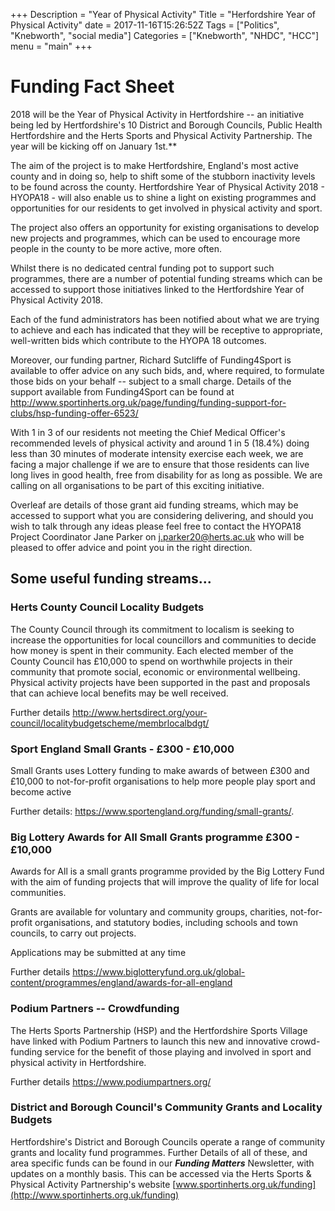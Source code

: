 +++
Description = "Year of Physical Activity"
Title = "Herfordshire Year of Physical Activity"
date = 2017-11-16T15:26:52Z
Tags = ["Politics", "Knebworth", "social media"]
Categories = ["Knebworth", "NHDC", "HCC"]
menu = "main"
+++

# Funding Fact Sheet

2018 will be the Year of Physical Activity in Hertfordshire -- an
initiative being led by Hertfordshire's 10 District and Borough
Councils, Public Health Hertfordshire and the Herts Sports and Physical
Activity Partnership. The year will be kicking off on January 1st.**

The aim of the project is to make Hertfordshire, England's most active
county and in doing so, help to shift some of the stubborn inactivity
levels to be found across the county. Hertfordshire Year of Physical
Activity 2018 - HYOPA18 - will also enable us to shine a light on
existing programmes and opportunities for our residents to get involved
in physical activity and sport.

The project also offers an opportunity for existing organisations to
develop new projects and programmes, which can be used to encourage more
people in the county to be more active, more often.

Whilst there is no dedicated central funding pot to support such
programmes, there are a number of potential funding streams which can be
accessed to support those initiatives linked to the Hertfordshire Year
of Physical Activity 2018.

Each of the fund administrators has been notified about what we are
trying to achieve and each has indicated that they will be receptive to
appropriate, well-written bids which contribute to the HYOPA 18
outcomes.

Moreover, our funding partner, Richard Sutcliffe of Funding4Sport is
available to offer advice on any such bids, and, where required, to
formulate those bids on your behalf -- subject to a small charge.
Details of the support available from Funding4Sport can be found at
<http://www.sportinherts.org.uk/page/funding/funding-support-for-clubs/hsp-funding-offer-6523/>

With 1 in 3 of our residents not meeting the Chief Medical Officer's
recommended levels of physical activity and around 1 in 5 (18.4%) doing
less than 30 minutes of moderate intensity exercise each week, we are
facing a major challenge if we are to ensure that those residents can
live long lives in good health, free from disability for as long as
possible. We are calling on all organisations to be part of this
exciting initiative.

Overleaf are details of those grant aid funding streams, which may be
accessed to support what you are considering delivering, and should you
wish to talk through any ideas please feel free to contact the HYOPA18
Project Coordinator Jane Parker on <j.parker20@herts.ac.uk> who will be
pleased to offer advice and point you in the right direction.

## Some useful funding streams...

### Herts County Council Locality Budgets

The County Council through its commitment to localism is seeking to
increase the opportunities for local councillors and communities to
decide how money is spent in their community. Each elected member of the
County Council has £10,000 to spend on worthwhile projects in their
community that promote social, economic or environmental wellbeing.
Physical activity projects have been supported in the past and proposals
that can achieve local benefits may be well received.

Further details
<http://www.hertsdirect.org/your-council/localitybudgetscheme/membrlocalbdgt/>

### Sport England Small Grants - £300 - £10,000

Small Grants uses Lottery funding to make awards of between £300 and
£10,000 to not-for-profit organisations to help more people play sport
and become active

Further details: <https://www.sportengland.org/funding/small-grants/>.

### Big Lottery Awards for All Small Grants programme £300 - £10,000

Awards for All is a small grants programme provided by the Big Lottery
Fund with the aim of funding projects that will improve the quality of
life for local communities.

Grants are available for voluntary and community groups, charities,
not-for-profit organisations, and statutory bodies, including schools
and town councils, to carry out projects.

Applications may be submitted at any time

Further details
<https://www.biglotteryfund.org.uk/global-content/programmes/england/awards-for-all-england>

### Podium Partners -- Crowdfunding

The Herts Sports Partnership (HSP) and the Hertfordshire Sports
Village have linked with Podium Partners to launch this new and
innovative crowd-funding service for the benefit of those playing and
involved in sport and physical activity in Hertfordshire.

Further details <https://www.podiumpartners.org/>

### District and Borough Council's Community Grants and Locality Budgets

Hertfordshire's District and Borough Councils operate a range of
community grants and locality fund programmes. Further Details of all of
these, and area specific funds can be found in our ***Funding Matters***
Newsletter, with updates on a monthly basis. This can be accessed via
the Herts Sports & Physical Activity Partnership's website
[www.sportinherts.org.uk/funding](http://www.sportinherts.org.uk/funding)

